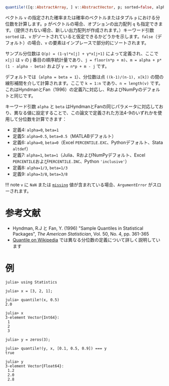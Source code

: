 ```julia
quantile!([q::AbstractArray, ] v::AbstractVector, p; sorted=false, alpha::Real=1.0, beta::Real=alpha)
```

ベクトル `v` の指定された確率または確率のベクトルまたはタプル `p` における分位数を計算します。`p` がベクトルの場合、オプションの出力配列 `q` も指定できます。（提供されない場合、新しい出力配列が作成されます。）キーワード引数 `sorted` は、`v` がソートされていると仮定できるかどうかを示します。`false`（デフォルト）の場合、`v` の要素はインプレースで部分的にソートされます。

サンプル分位数は `Q(p) = (1-γ)*x[j] + γ*x[j+1]` によって定義され、ここで `x[j]` は `v` の j 番目の順序統計量であり、`j = floor(n*p + m)`、`m = alpha + p*(1 - alpha - beta)` および `γ = n*p + m - j` です。

デフォルトでは（`alpha = beta = 1`）、分位数は点 `((k-1)/(n-1), x[k])` の間の線形補間を介して計算されます。ここで `k = 1:n` であり、`n = length(v)` です。これはHyndmanとFan（1996）の定義7に対応し、RおよびNumPyのデフォルトと同じです。

キーワード引数 `alpha` と `beta` はHyndmanとFanの同じパラメータに対応しており、異なる値に設定することで、この論文で定義された方法4-9のいずれかを使用して分位数を計算できます：

  * 定義4: `alpha=0`, `beta=1`
  * 定義5: `alpha=0.5`, `beta=0.5`（MATLABデフォルト）
  * 定義6: `alpha=0`, `beta=0`（Excel `PERCENTILE.EXC`、Pythonデフォルト、Stata `altdef`）
  * 定義7: `alpha=1`, `beta=1`（Julia、RおよびNumPyデフォルト、Excel `PERCENTILE`および`PERCENTILE.INC`、Python `'inclusive'`）
  * 定義8: `alpha=1/3`, `beta=1/3`
  * 定義9: `alpha=3/8`, `beta=3/8`

!!! note
    `v` に `NaN` または [`missing`](@ref) 値が含まれている場合、`ArgumentError` がスローされます。


# 参考文献

  * Hyndman, R.J と Fan, Y. (1996) "Sample Quantiles in Statistical Packages", *The American Statistician*, Vol. 50, No. 4, pp. 361-365
  * [Quantile on Wikipedia](https://en.wikipedia.org/wiki/Quantile) では異なる分位数の定義について詳しく説明しています

# 例

```jldoctest
julia> using Statistics

julia> x = [3, 2, 1];

julia> quantile!(x, 0.5)
2.0

julia> x
3-element Vector{Int64}:
 1
 2
 3

julia> y = zeros(3);

julia> quantile!(y, x, [0.1, 0.5, 0.9]) === y
true

julia> y
3-element Vector{Float64}:
 1.2
 2.0
 2.8
```
